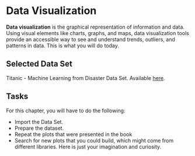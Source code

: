 # Data Visualization

**Data visualization** is the graphical representation of information and data. Using visual elements like charts, graphs, and maps, data visualization tools provide an accessible way to see and understand trends, outliers, and patterns in data. This is what you will do today.

## Selected Data Set

Titanic - Machine Learning from Disaster Data Set. Available [here](https://bit.ly/3sJhAfo).

## Tasks

For this chapter, you will have to do the following:

- Import the Data Set.
- Prepare the dataset.
- Repeat the plots that were presented in the book
- Search for new plots that you could build, which might come from different libraries. Here is just your imagination and curiosity.
